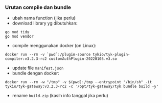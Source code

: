 ### Urutan compile dan bundle
- ubah nama function (jika perlu)
- download library yg dibutuhkan:
```
go mod tidy 
go mod vendor
```
- compile menggunakan docker (on Linux):
```
docker run --rm -v `pwd`:/plugin-source tykio/tyk-plugin-compiler:v3.2.3-rc2 customAuthPlugin-20220105.v3.so
```
- update file `manifest.json`
- bundle dengan docker:
```
docker run --rm -w "/tmp" -v $(pwd):/tmp --entrypoint "/bin/sh" -it tykio/tyk-gateway:v3.2.3-rc2 -c '/opt/tyk-gateway/tyk bundle build -y'
```
- rename `build.zip` (kasih info tanggal jika perlu)